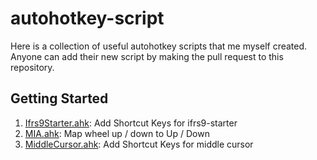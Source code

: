 # autohotkey-script

Here is a collection of useful autohotkey scripts that me myself created. Anyone can add their new script by making the pull request to this repository.

## Getting Started

1. [Ifrs9Starter.ahk](Ifrs9Starter.ahk): Add Shortcut Keys for ifrs9-starter
1. [MIA.ahk](MIA.ahk): Map wheel up / down to Up / Down 
1. [MiddleCursor.ahk](MiddleCursor.ahk): Add Shortcut Keys for middle cursor

